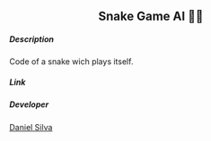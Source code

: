 <h2 align="center">Snake Game AI 🍎🐍</h2>

<h5>Description</h5>
<p>Code of a snake wich plays itself.</p>

<h5>Link</h5>
<a href="" target="_blank"></a>

<h5>Developer</h5>
<a href="https://www.github.com/dansf" target="_blank">Daniel Silva</a>